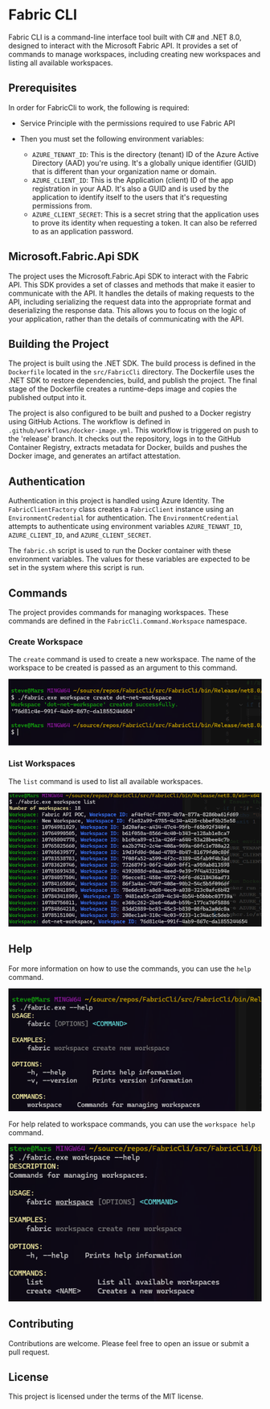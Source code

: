 # Fabric CLI

Fabric CLI is a command-line interface tool built with C# and .NET 8.0, designed to interact with the Microsoft Fabric API. It provides a set of commands to manage workspaces, including creating new workspaces and listing all available workspaces.

## Prerequisites

In order for FabricCli to work, the following is required:

- Service Principle with the permissions required to use Fabric API
- Then you must set the following environment variables:

    - `AZURE_TENANT_ID`: This is the directory (tenant) ID of the Azure Active Directory (AAD) you're using. It's a globally unique identifier (GUID) that is different than your organization name or domain.
    - `AZURE_CLIENT_ID`: This is the Application (client) ID of the app registration in your AAD. It's also a GUID and is used by the application to identify itself to the users that it's requesting permissions from.
    - `AZURE_CLIENT_SECRET`: This is a secret string that the application uses to prove its identity when requesting a token. It can also be referred to as an application password.

## Microsoft.Fabric.Api SDK

The project uses the Microsoft.Fabric.Api SDK to interact with the Fabric API. This SDK provides a set of classes and methods that make it easier to communicate with the API. It handles the details of making requests to the API, including serializing the request data into the appropriate format and deserializing the response data. This allows you to focus on the logic of your application, rather than the details of communicating with the API.

## Building the Project

The project is built using the .NET SDK. The build process is defined in the `Dockerfile` located in the `src/FabricCli` directory. The Dockerfile uses the .NET SDK to restore dependencies, build, and publish the project. The final stage of the Dockerfile creates a runtime-deps image and copies the published output into it.

The project is also configured to be built and pushed to a Docker registry using GitHub Actions. The workflow is defined in `.github/workflows/docker-image.yml`. This workflow is triggered on push to the 'release' branch. It checks out the repository, logs in to the GitHub Container Registry, extracts metadata for Docker, builds and pushes the Docker image, and generates an artifact attestation.

## Authentication

Authentication in this project is handled using Azure Identity. The `FabricClientFactory` class creates a `FabricClient` instance using an `EnvironmentCredential` for authentication. The `EnvironmentCredential` attempts to authenticate using environment variables `AZURE_TENANT_ID`, `AZURE_CLIENT_ID`, and `AZURE_CLIENT_SECRET`.

The `fabric.sh` script is used to run the Docker container with these environment variables. The values for these variables are expected to be set in the system where this script is run.

## Commands

The project provides commands for managing workspaces. These commands are defined in the `FabricCli.Command.Workspace` namespace.

### Create Workspace

The `create` command is used to create a new workspace. The name of the workspace to be created is passed as an argument to this command.

![Create Workspace](./images/workspace-create.png)

### List Workspaces

The `list` command is used to list all available workspaces.

![List Workspaces](./images/workspace-list.png)

## Help

For more information on how to use the commands, you can use the `help` command.

![Help](./images/help.png)

For help related to workspace commands, you can use the `workspace help` command.

![Workspace Help](./images/workspace-help.png)

## Contributing

Contributions are welcome. Please feel free to open an issue or submit a pull request.

## License

This project is licensed under the terms of the MIT license.